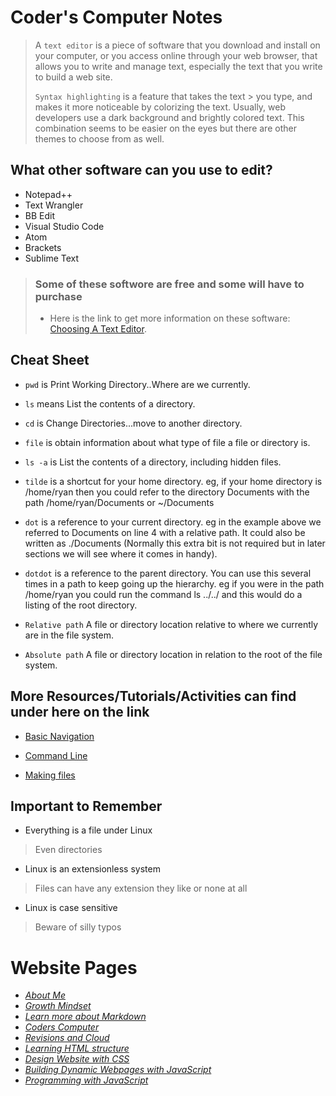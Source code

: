 # **Coder's Computer Notes**

> A `text editor` is a piece of software that you download and install on
your computer, or you access online through your web browser, that
allows you to write and manage text, especially the text that you write
to build a web site.
>
> `Syntax highlighting` is a feature that takes the text > you type, and makes it more noticeable by colorizing the text.
> Usually, web developers use a dark background and
brightly colored text. This combination seems to be easier on the eyes
> but there are other themes to choose from as well.

## What other software can you use to edit?

- Notepad++
- Text Wrangler
- BB Edit
- Visual Studio Code
- Atom
- Brackets
- Sublime Text

> ### Some of these softwore are free and some will have to purchase
>
> - Here is the link to get more information on these software: [Choosing A Text Editor](https://codefellows.github.io/code-102-guide/curriculum/class-02/Choosing-A-Text-Editor--The-Older-Coder.pdf).

## Cheat Sheet

- `pwd` is Print Working Directory..Where are we currently.
- `ls` means List the contents of a directory.
- `cd` is Change Directories...move to another directory.
- `file` is obtain information about what type of file a file or directory is.
- `ls -a` is List the contents of a directory, including hidden files.
- `tilde` is a shortcut for your home directory. eg,
if your home directory is /home/ryan then you could refer to the directory Documents with the path /home/ryan/Documents or ~/Documents
- `dot` is a reference to your current directory.
eg in the example above we referred to Documents on line 4 with a relative path. It could also be written as ./Documents (Normally this extra bit is not required but in later sections we will see where it comes in handy).
- `dotdot` is a reference to the parent directory.
You can use this several times in a path to keep going up the hierarchy. eg
if you were in the path /home/ryan you could run the command ls ../../ and this would do a listing of the root directory.

- `Relative path`
A file or directory location relative to where we currently are in the file system.
- `Absolute path`
A file or directory location in relation to the root of the file system.

## More Resources/Tutorials/Activities can find under here on the link

- [Basic Navigation](https://ryanstutorials.net/linuxtutorial/navigation.php)

- [Command Line](https://ryanstutorials.net/linuxtutorial/aboutfiles.php)

- [Making files](https://ryanstutorials.net/linuxtutorial/aboutfiles.php)

## Important to Remember

- Everything is a file under Linux

> Even directories

- Linux is an extensionless system

> Files can have any extension they like or none at all

- Linux is case sensitive

> Beware of silly typos

 # Website Pages
- [*About Me*](README.md)
- [*Growth Mindset*](GrowthMindset.md)
- [*Learn more about Markdown*](Learning_Markdown.md)
- [*Coders Computer*](CodersComputer.md)
- [*Revisions and Cloud*](RevisionsandCloud.md)
- [*Learning HTML structure*](LearningHTMLstructure.md)
- [*Design Website with CSS*](Design_web_pages_with_CSS.md)
- [*Building Dynamic Webpages with JavaScript*](Dynamic_web_pages_with_JavaScript.md)
- [*Programming with JavaScript*](Programming_with_JavaScript.md)
